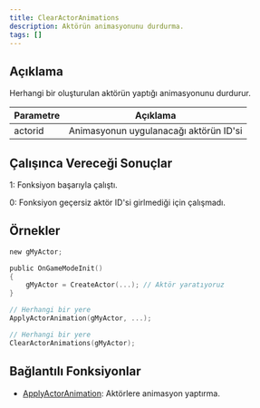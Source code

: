 ```yaml
---
title: ClearActorAnimations
description: Aktörün animasyonunu durdurma.
tags: []
---
```


<VersionWarn version='SA-MP 0.3.7' />

## Açıklama

Herhangi bir oluşturulan aktörün yaptığı animasyonunu durdurur.

| Parametre| Açıklama                                                                   |
| -------  | -------------------------------------------------------------------------- |
| actorid  | Animasyonun uygulanacağı aktörün ID'si |

## Çalışınca Vereceği Sonuçlar

1: Fonksiyon başarıyla çalıştı.

0: Fonksiyon geçersiz aktör ID'si girlmediği için çalışmadı.

## Örnekler

```c
new gMyActor;

public OnGameModeInit()
{
    gMyActor = CreateActor(...); // Aktör yaratıyoruz
}

// Herhangi bir yere
ApplyActorAnimation(gMyActor, ...);

// Herhangi bir yere
ClearActorAnimations(gMyActor);
```

## Bağlantılı Fonksiyonlar

- [ApplyActorAnimation](ApplyActorAnimation): Aktörlere animasyon yaptırma.
